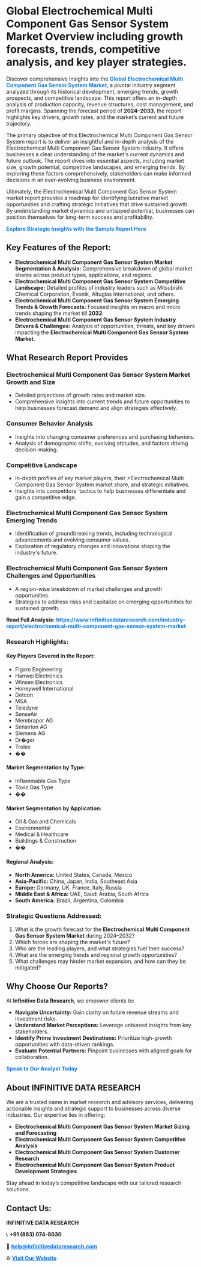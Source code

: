 <h1>Global Electrochemical Multi Component Gas Sensor System Market Overview including growth forecasts, trends, competitive analysis, and key player strategies.</h1>
<p>
Discover comprehensive insights into the 
<a href="https://www.infinitivedataresearch.com/industry-report/electrochemical-multi-component-gas-sensor-system-market" rel="dofollow" style="color: #007BFF; text-decoration: none;"><strong>Global Electrochemical Multi Component Gas Sensor System Market</strong></a>, a pivotal industry segment analyzed through its historical development, emerging trends, growth prospects, and competitive landscape. This report offers an in-depth analysis of production capacity, revenue structures, cost management, and profit margins. Spanning the forecast period of <strong>2024–2033</strong>, the report highlights key drivers, growth rates, and the market’s current and future trajectory.
</p>
<p>
The primary objective of this Electrochemical Multi Component Gas Sensor System report is to deliver an insightful and in-depth analysis of the Electrochemical Multi Component Gas Sensor System industry. It offers businesses a clear understanding of the market's current dynamics and future outlook. The report dives into essential aspects, including market size, growth potential, competitive landscapes, and emerging trends. By exploring these factors comprehensively, stakeholders can make informed decisions in an ever-evolving business environment.
</p>
<p>
Ultimately, the Electrochemical Multi Component Gas Sensor System market report provides a roadmap for identifying lucrative market opportunities and crafting strategic initiatives that drive sustained growth. By understanding market dynamics and untapped potential, businesses can position themselves for long-term success and profitability.
</p>
<p>
<a href="https://www.infinitivedataresearch.com/request-sample/reportId=109701" style="color: #007BFF; text-decoration: none;"><strong>Explore Strategic Insights with the Sample Report Here</strong></a>
</p>

<h2>Key Features of the Report:</h2>
<ul>
<li><strong>Electrochemical Multi Component Gas Sensor System Market Segmentation & Analysis:</strong> Comprehensive breakdown of global market shares across product types, applications, and regions.</li>
<li><strong>Electrochemical Multi Component Gas Sensor System Competitive Landscape:</strong> Detailed profiles of industry leaders such as Mitsubishi Chemical Corporation, Evonik, Altuglas International, and others.</li>
<li><strong>Electrochemical Multi Component Gas Sensor System Emerging Trends & Growth Forecasts:</strong> Focused insights on macro and micro trends shaping the market till <strong>2032</strong>.</li>
<li><strong>Electrochemical Multi Component Gas Sensor System Industry Drivers & Challenges:</strong> Analysis of opportunities, threats, and key drivers impacting the <strong>Electrochemical Multi Component Gas Sensor System Market</strong>.</li>
</ul>

<h2>What Research Report Provides</h2>
<h3>Electrochemical Multi Component Gas Sensor System Market Growth and Size</h3>
<ul>
<li>Detailed projections of growth rates and market size.</li>
<li>Comprehensive insights into current trends and future opportunities to help businesses forecast demand and align strategies effectively.</li>
</ul>

<h3>Consumer Behavior Analysis</h3>
<ul>
<li>Insights into changing consumer preferences and purchasing behaviors.</li>
<li>Analysis of demographic shifts, evolving attitudes, and factors driving decision-making.</li>
</ul>

<h3>Competitive Landscape</h3>
<ul>
<li>In-depth profiles of key market players, their >Electrochemical Multi Component Gas Sensor System market share, and strategic initiatives.</li>
<li>Insights into competitors' tactics to help businesses differentiate and gain a competitive edge.</li>
</ul>

<h3>Electrochemical Multi Component Gas Sensor System Emerging Trends</h3>
<ul>
<li>Identification of groundbreaking trends, including technological advancements and evolving consumer values.</li>
<li>Exploration of regulatory changes and innovations shaping the industry's future.</li>
</ul>

<h3>Electrochemical Multi Component Gas Sensor System Challenges and Opportunities</h3>
<ul>
<li>A region-wise breakdown of market challenges and growth opportunities.</li>
<li>Strategies to address risks and capitalize on emerging opportunities for sustained growth.</li>
</ul>
<p><strong>Read Full Analysis:</strong> <a href="https://www.infinitivedataresearch.com/industry-report/electrochemical-multi-component-gas-sensor-system-market" rel="dofollow" style="color: #007BFF; text-decoration: none;"><strong>https://www.infinitivedataresearch.com/industry-report/electrochemical-multi-component-gas-sensor-system-market</strong></a></p>
<h3>Research Highlights:</h3>
<h4>Key Players Covered in the Report:</h4>
<ul><li>Figaro Engineering</li><li>Hanwei Electronics</li><li>Winsen Electronics</li><li>Honeywell International</li><li>Detcon</li><li>MSA</li><li>Teledyne</li><li>SenseAir</li><li>Membrapor AG</li><li>Sensirion AG</li><li>Siemens AG</li><li>Dr�ger</li><li>Trolex</li><li>��</li></ul>
<h4>Market Segmentation by Type:</h4>
<ul><li>Inflammable Gas Type</li><li>Toxic Gas Type</li><li>��</li></ul>
<h4>Market Segmentation by Application:</h4>
<ul><li>Oil &amp; Gas and Chemicals</li><li>Environmental</li><li>Medical &amp; Healthcare</li><li>Buildings &amp; Construction</li><li>��</li></ul>

<h4>Regional Analysis:</h4>
<ul>
<li><strong>North America:</strong> United States, Canada, Mexico</li>
<li><strong>Asia-Pacific:</strong> China, Japan, India, Southeast Asia</li>
<li><strong>Europe:</strong> Germany, UK, France, Italy, Russia</li>
<li><strong>Middle East & Africa:</strong> UAE, Saudi Arabia, South Africa</li>
<li><strong>South America:</strong> Brazil, Argentina, Colombia</li>
</ul>

<h3>Strategic Questions Addressed:</h3>
<ol>
<li>What is the growth forecast for the <strong>Electrochemical Multi Component Gas Sensor System Market</strong> during 2024–2032?</li>
<li>Which forces are shaping the market's future?</li>
<li>Who are the leading players, and what strategies fuel their success?</li>
<li>What are the emerging trends and regional growth opportunities?</li>
<li>What challenges may hinder market expansion, and how can they be mitigated?</li>
</ol>

<h2>Why Choose Our Reports?</h2>
<p>At <strong>Infinitive Data Research</strong>, we empower clients to:</p>
<ul>
<li><strong>Navigate Uncertainty:</strong> Gain clarity on future revenue streams and investment risks.</li>
<li><strong>Understand Market Perceptions:</strong> Leverage unbiased insights from key stakeholders.</li>
<li><strong>Identify Prime Investment Destinations:</strong> Prioritize high-growth opportunities with data-driven rankings.</li>
<li><strong>Evaluate Potential Partners:</strong> Pinpoint businesses with aligned goals for collaboration.</li>
</ul>
<p><a href="https://www.infinitivedataresearch.com/industry-report/electrochemical-multi-component-gas-sensor-system-market" rel="dofollow" style="color: #007BFF; text-decoration: none;"><strong>Speak to Our Analyst Today</strong></a></p>

<h2>About INFINITIVE DATA RESEARCH</h2>
<p>We are a trusted name in market research and advisory services, delivering actionable insights and strategic support to businesses across diverse industries. Our expertise lies in offering:</p>
<ul>
<li><strong>Electrochemical Multi Component Gas Sensor System Market Sizing and Forecasting</strong></li>
<li><strong>Electrochemical Multi Component Gas Sensor System Competitive Analysis</strong></li>
<li><strong>Electrochemical Multi Component Gas Sensor System Customer Research</strong></li>
<li><strong>Electrochemical Multi Component Gas Sensor System Product Development Strategies</strong></li>
</ul>
<p>Stay ahead in today’s competitive landscape with our tailored research solutions.</p>

<h2>Contact Us:</h2>
<p><strong>INFINITIVE DATA RESEARCH</strong></p>
<p>📞 <strong>+91 (883) 074-8030</strong></p>
<p>📧 <strong><a href="mailto:help@infinitivedataresearch.com" style="color: #007BFF;">help@infinitivedataresearch.com</a></strong></p>
<p>🌐 <strong><a href="https://www.infinitivedataresearch.com" rel="dofollow" style="color: #007BFF;">Visit Our Website</a></strong></p>